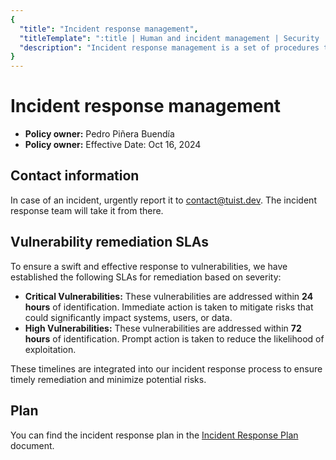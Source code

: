 ```yaml
---
{
  "title": "Incident response management",
  "titleTemplate": ":title | Human and incident management | Security | Tuist Handbook",
  "description": "Incident response management is a set of procedures that an organization follows when an incident occurs. The goal is to minimize the damage and reduce recovery time and costs."
}
---
```

# Incident response management

- **Policy owner:** Pedro Piñera Buendía
- **Policy owner:** Effective Date: Oct 16, 2024

## Contact information

In case of an incident, urgently report it to [contact@tuist.dev](mailto:contact@tuist.dev). The incident response team will take it from there.

## Vulnerability remediation SLAs

To ensure a swift and effective response to vulnerabilities, we have established the following SLAs for remediation based on severity:

- **Critical Vulnerabilities:** These vulnerabilities are addressed within **24 hours** of identification. Immediate action is taken to mitigate risks that could significantly impact systems, users, or data.
- **High Vulnerabilities:** These vulnerabilities are addressed within **72 hours** of identification. Prompt action is taken to reduce the likelihood of exploitation.

These timelines are integrated into our incident response process to ensure timely remediation and minimize potential risks.

## Plan

You can find the incident response plan in the [Incident Response Plan](/pdfs/security/human-and-incident-management/incident-response-plan-bsi.pdf) document.
